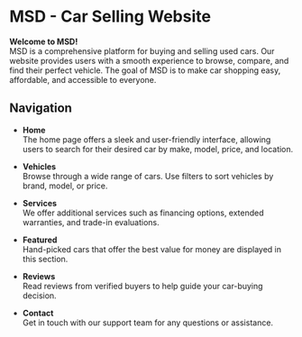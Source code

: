 # MSD - Car Selling Website

**Welcome to MSD!**  
MSD is a comprehensive platform for buying and selling used cars. Our website provides users with a smooth experience to browse, compare, and find their perfect vehicle. The goal of MSD is to make car shopping easy, affordable, and accessible to everyone.

## Navigation

- **Home**  
  The home page offers a sleek and user-friendly interface, allowing users to search for their desired car by make, model, price, and location.

- **Vehicles**  
  Browse through a wide range of cars. Use filters to sort vehicles by brand, model, or price.

- **Services**  
  We offer additional services such as financing options, extended warranties, and trade-in evaluations.

- **Featured**  
  Hand-picked cars that offer the best value for money are displayed in this section.

- **Reviews**  
  Read reviews from verified buyers to help guide your car-buying decision.

- **Contact**  
  Get in touch with our support team for any questions or assistance.

